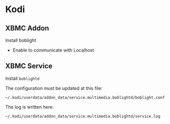 # Kodi

## XBMC Addon

Install 
boblight 

- Enable to communicate with Localhost

## XBMC Service

Install
```boblightd```

The configuration must be updated at this file:
```
~/.kodi/userdata/addon_data/service.multimedia.boblightd/boblight.conf
```

The log is written here: 
```
~/.kodi/userdata/addon_data/service.multimedia.boblightd/service.log
```
